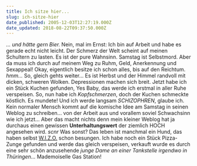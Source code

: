 ```yaml
---
title: Ich sitze hier...
slug: ich-sitze-hier
date_published: 2005-12-03T12:27:19.000Z
date_updated: 2018-08-22T09:37:50.000Z
---
```


*... und hätte gern Bier.* Nein, mal im Ernst: Ich bin auf Arbeit und habe es gerade echt nicht leicht. Der Schmerz der Welt scheint auf meinen Schultern zu lasten. Es ist der pure Wahnsinn. Samstag ist Selbstmord. Aber da muss ich durch auf meinem Weg zu Ruhm, Geld, Anerkennung und Sexappeal! Okay, eigentlich besitze ich schon alles, bis auf den Reichtum. *hmm...*
So, gleich gehts weiter... 
Es ist Herbst und der Himmel randvoll mit dicken, schweren Wolken. Depressionen machen sich breit. Jetzt habe ich ein Stück Kuchen gefunden, Yes Baby, das werde ich erstmal in aller Ruhe verspeisen. 
So, nun habe ich *Kopfschmerzen*, doch der Kuchen schmeckte köstlich. Es mundete! Und ich werde langsam *SCHIZOPHREN*, glaube ich. Kein normaler Mensch kommt auf die komische Idee am Samstag in seinen Weblog zu schreiben... von der Arbeit aus und vorallem soviel Schwachsinn wie ich jetzt... 
Aber das macht nichts denn mein kleiner Weblog hat ja durchaus einen gewissen **Unterhaltungswert** der ziemlich HOCH angesehen wird. *scnr* Was sonst? Das leben ist manchmal ein Hund, das haben selbst [W.I.Z.O.](http://de.wikipedia.org/wiki/Wizo) schon besungen. Ich habe noch ein Stück Pizza-Zunge gefunden und werde das gleich verspeisen, verkauft wurde es durch eine sehr schön anzusehende *junge Dame an einer Tankstelle irgendwo in Thüringen&hellip;* Mademoiselle Gas Station!
